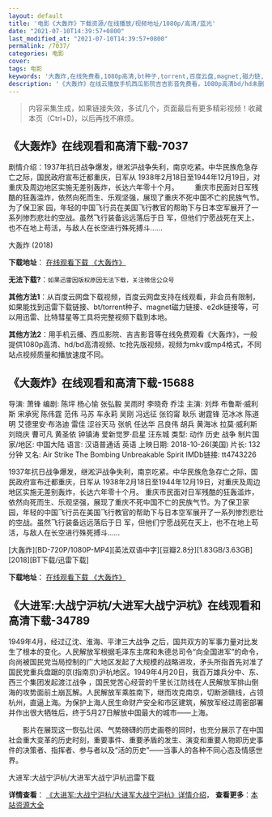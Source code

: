 ```yaml
---
layout: default
title: '电影《大轰炸》下载资源/在线播放/视频地址/1080p/高清/蓝光'
date: "2021-07-10T14:39:57+0800"
last_modified_at: "2021-07-10T14:39:57+0800"
permalink: /7037/
categories: 电影
cover:
tags: 电影
keywords: '大轰炸,在线免费看,1080p高清,bt种子,torrent,百度云盘,magnet,磁力链,迅雷下载资源'
description: '《大轰炸》在线云播放手机西瓜影院吉吉影音免费看，1080p高清bd/hd未删减完整版和tc抢先枪版，mkv/mp4格式，附带bt/torrent种子、magnet/磁力链、百度云盘、网盘资源迅雷下载链接'
---
```


>内容采集生成，如果链接失效，多试几个，页面最后有更多精彩视频！收藏本页（Ctrl+D)，以后再找不麻烦。


## 《大轰炸》在线观看和高清下载-7037

剧情介绍：1937年抗日战争爆发，继淞沪战争失利，南京吃紧。中华民族危急存亡之际，国民政府宣布迁都重庆，日军从 1938年2月18日至1944年12月19日，对重庆及周边地区实施无差别轰炸，长达六年零十个月。 　　重庆市民面对日军残酷的狂轰滥炸，依然向死而生、乐观坚强，展现了重庆不死中国不亡的民族气节。为了保卫家 园，年轻的中国飞行员在美国飞行教官的帮助下与日本空军展开了一系列惨烈悲壮的空战。虽然飞行装备远远落后于日 军，但他们宁愿战死在天上，也不在地上苟活，与敌人在长空进行殊死搏斗......


大轰炸 (2018)

**下载地址**： [在线观看下载 《大轰炸》](https://www.btbtdy.me/btdy/dy13825.html) 


**无法下载?**：`如果迅雷因版权原因无法下载，关注微信公众号 `

**其他方法1**：从百度云网盘下载视频，百度云网盘支持在线观看，非会员有限制，如果能找到迅雷下载链接、bt/torrent种子、magnet磁力链接、e2dk链接等，可以用迅雷、比特彗星等工具将完整视频下载到本地。

**其他方法2**：用手机云播、西瓜影院、吉吉影音等在线免费观看《大轰炸》，一般提供1080p高清、hd/bd高清视频、tc抢先版视频，视频为mkv或mp4格式，不同站点视频质量和播放速度不同。


## 《大轰炸》在线观看和高清下载-15688

导演: 萧锋 编剧: 陈坪 杨心愉 张弘毅 吴雨时 李晓奇 乔洼 主演: 刘烨 布鲁斯·威利斯 宋承宪 陈伟霆 范伟 马苏 车永莉 吴刚 冯远征 张钧甯 耿乐 谢霆锋 范冰冰 陈道明 艾德里安·布洛迪 雷佳 涩谷天马 张帆 任达华 吕良伟 胡兵 黄海冰 拉莫·威利斯 刘晓庆 曹可凡 黄圣依 钟镇涛 爱新觉罗·启星 汪东城 类型: 动作 历史 战争 制片国家/地区: 中国大陆 语言: 汉语普通话 英语 上映日期: 2018-10-26(美国) 片长: 132分钟 又名: Air Strike The Bombing Unbreakable Spirit IMDb链接: tt4743226

1937年抗日战争爆发，继淞沪战争失利，南京吃紧。中华民族危急存亡之际，国民政府宣布迁都重庆，日军从 1938年2月18日至1944年12月19日，对重庆及周边地区实施无差别轰炸，长达六年零十个月。 重庆市民面对日军残酷的狂轰滥炸，依然向死而生、乐观坚强，展现了重庆不死中国不亡的民族气节。为了保卫家 园，年轻的中国飞行员在美国飞行教官的帮助下与日本空军展开了一系列惨烈悲壮的空战。虽然飞行装备远远落后于日 军，但他们宁愿战死在天上，也不在地上苟活，与敌人在长空进行殊死搏斗……


[大轰炸][BD-720P/1080P-MP4][英法双语中字][豆瓣2.8分][1.83GB/3.63GB][2018][BT下载/迅雷下载]

**下载地址**： [在线观看下载 《大轰炸》](https://www.btdx8.com/torrent/dhz_2018.html) 


## 《大进军:大战宁沪杭/大进军大战宁沪杭》在线观看和高清下载-34789

1949年4月，经过辽沈、淮海、平津三大战争 之后，国共双方的军事力量对比发生了根本的变化。人民解放军根据毛泽东主席和朱德总司令“向全国进军”的命令，向尚被国民党当局控制的广大地区发起了大规模的战略进攻，矛头所指首先对准了国民党重兵盘踞的京(指南京)沪杭地区。1949年4月20日，我百万雄兵分中、东、西三个集团发起渡江战争 ，国民党苦心经营的千里长江防线在人民解放军排山倒海的攻势面前土崩瓦解。人民解放军乘胜南下，继而攻克南京，切断浙赣线，占领杭州，直逼上海。为保护上海人民生命财产安全和市区建筑，解放军经过周密部署并作出很大牺牲后，终于5月27日解放中国最大的城市——上海。</p>　　影片在展现这一恢弘壮阔、气势磅礴的历史画卷的同时，也充分展示了在中国社会重大变革的历史时刻，重要事件、重要矛盾的发生、演变和重要人物即历史事件的决策者、指挥者、参与者以及“活的历史”——当事人的各种不同心态及情感世界。</p>


大进军:大战宁沪杭/大进军大战宁沪杭迅雷下载

**详情查看**： [《大进军:大战宁沪杭/大进军大战宁沪杭》详情介绍](/movie/34789/)， **查看更多**：[本站资源大全](/movie/t/all/)

